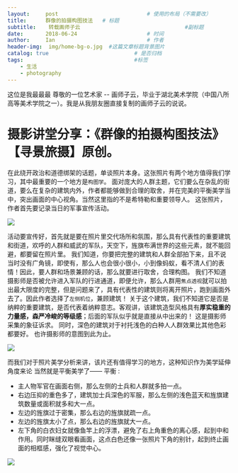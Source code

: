 ```yaml
---
layout:     post             				# 使用的布局（不需要改）
title:      群像的拍摄构图技法   # 标题 
subtitle:    转载画师子云					  				#副标题
date:       2018-06-24  					# 时间
author:     Ian                  			# 作者
header-img:  img/home-bg-o.jpg	#这篇文章标题背景图片
catalog: true                        	# 是否归档
tags:                              		#标签
    - 生活
    - photography
---
```


这位是我最最最 尊敬的一位艺术家 -- 画师子云，毕业于湖北美术学院（中国八所高等美术学院之一）。我是从我朋友圈直接复制的画师子云的说说。


# 摄影讲堂分享：《群像的拍摄构图技法》 【寻景旅摄】原创。 
在此绕开政治和道德绑架的话题，单谈照片本身。这张照片有两个地方值得我们学习，其中最重要的一个地方是`构图学`。 面对庞大的人群主题，它们要么在杂乱的街道，要么在复杂的建筑内外，作者都能够做到合理的取舍，并在完美的平衡美学当中，突出画面的中心视角。当然这里指的不是希特勒和重要领导人。 这张照片，作者首先要记录当日的军事宣传活动。

![](http://uniquezhangqi.oss-cn-shenzhen.aliyuncs.com/blog/2018-06-23-%E7%BE%A4%E5%83%8F%E7%9A%84%E6%8B%8D%E6%91%84%E6%9E%84%E5%9B%BE%E6%8A%80%E6%B3%95%20%E7%B4%A0%E6%9D%90.jpg)

活动要宣传好，首先就是要在照片里交代场所和氛围，那么具有代表性的重要建筑和街道，欢呼的人群和威武的军队，天空下，旌旗布满世界的这些元素，就不能回避，都要留在照片里。 我们知道，你要把完整的建筑和人群全部拍下来，且不说当时没有广角镜，即使有，那么人也会很小很小，小到像蚂蚁，看不清人们的表情！因此，要人群和场景兼顾的话，那么就要进行取舍，合理构图。 我们不知道摄影师是否被允许进入军队的行进通道，即便允许，那么人群用`焦点透视`就可以拍出最大限度的完整，但是问题来了，具有代表性的建筑则将离开照片，跑到画面外去了。因此作者选择了`左侧机位`，兼顾建筑！ 关于这个建筑，我们不知道它是否是纳粹的重要建筑，是否代表着纳粹意志。客观讲，该建筑造型风格具有**厚实稳重的力量感，森严冷峻的等级感**；后面的军队似乎就是直接从中出来的！ 这是摄影师采集的象征诉求。 同时，深色的建筑对于衬托浅色的白种人人群效果比其他色彩都要好。 也许摄影师的意图到此为止。

![](http://uniquezhangqi.oss-cn-shenzhen.aliyuncs.com/blog/2018-06-23-%E7%BE%A4%E5%83%8F%E7%9A%84%E6%8B%8D%E6%91%84%E6%9E%84%E5%9B%BE%E6%8A%80%E6%B3%95%20%E7%B4%A0%E6%9D%90.jpg)


而我们对于照片美学分析来讲，该片还有值得学习的地方，这种知识作为美学延伸角度来论 当然就是平衡美学了—— 平衡 :

- 主人物军官在画面右侧，那么左侧的士兵和人群就多拍一点。 
- 右边压抑的重色多了，建筑加士兵深色的军服，那么左侧的浅色蓝天和旌旗建筑数量或面积就多和大一点。 
- 左边的旌旗过于密集，那么右边的旌旗就疏一点。 
- 左边的旌旗太小了点，那么右边的旌旗就大一点。 
- 左下角的白衣妇女就像鱼竿上的浮漂，避免了右上角重色的离心感，起到中和作用。同时眯缝双眼看画面，这点白色还像一张照片下角的别针，起到终止画面的相框感，强化了视觉中心。

![](http://uniquezhangqi.oss-cn-shenzhen.aliyuncs.com/blog/2018-06-23-%E7%BE%A4%E5%83%8F%E7%9A%84%E6%8B%8D%E6%91%84%E6%9E%84%E5%9B%BE%E6%8A%80%E6%B3%95%20%E7%B4%A0%E6%9D%90.jpg)






